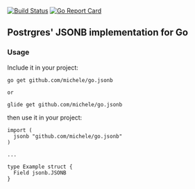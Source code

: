 [![Build Status](https://travis-ci.org/michele/echo-requestid.svg?branch=master)](https://travis-ci.org/michele/echo-requestid) [![Go Report Card](https://goreportcard.com/badge/github.com/michele/echo-requestid)](https://goreportcard.com/report/github.com/michele/echo-requestid)

## Postrgres' JSONB implementation for Go

### Usage

Include it in your project:

```
go get github.com/michele/go.jsonb

or

glide get github.com/michele/go.jsonb
```

then use it in your project:

```
import (
  jsonb "github.com/michele/go.jsonb"
)

...

type Example struct {
  Field jsonb.JSONB
}
```